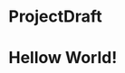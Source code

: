 # ProjectDraft
<!-- The boring stuff -->
<!DOCTYPE html>
<html>
	<head>
	<meta charset="UTF-8">
	<title>TITLE HERE</title>
	<meta name="description" content="DESCRIBE YOUR WEBSITE">
	<meta name="keywords" content="KEY, WORDS, HERE">
	</head>
	<body>
		<h1>Hellow World!</h1>
  	</body>
</html>
